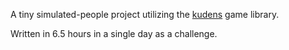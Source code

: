 A tiny simulated-people project utilizing the [kudens](https://github.com/perses-games/kudens) game library.

Written in 6.5 hours in a single day as a challenge.
